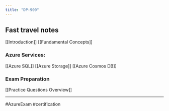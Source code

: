 ```yaml
---
title: "DP-900"
---
```

## Fast travel notes
[[Introduction]]
[[Fundamental Concepts]]

### Azure Services:
[[Azure SQL]]
[[Azure Storage]]
[[Azure Cosmos DB]]

### Exam Preparation
[[Practice Questions Overview]]

---
#AzureExam #certification 